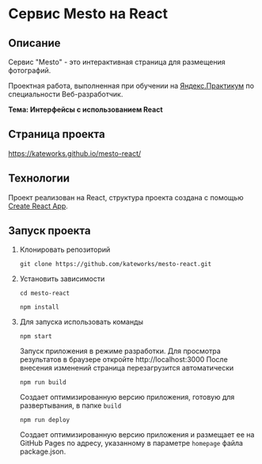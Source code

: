 # Cервис Mesto на React

## Описание

Сервис "Mesto" - это интерактивная страница для размещения фотографий.

Проектная работа, выполненная при обучении 
на [Яндекс.Практикум](https://praktikum.yandex.ru/)
по специальности Веб-разработчик.

**Тема: Интерфейсы с использованием React**


## Страница проекта

https://kateworks.github.io/mesto-react/


## Технологии

Проект реализован на React, структура проекта создана с помощью [Create React App](https://github.com/facebook/create-react-app).


## Запуск проекта

1. Клонировать репозиторий

    `git clone https://github.com/kateworks/mesto-react.git`

2. Установить зависимости

    `cd mesto-react`

    `npm install`

3. Для запуска использовать команды

    `npm start`

    Запуск приложения в режиме разработки.
    Для просмотра результатов в браузере откройте http://localhost:3000
    После внесения изменений страница перезагрузится автоматически

    `npm run build`

    Создает оптимизированную версию приложения, готовую для развертывания, в папке `build`

    `npm run deploy`

    Создает оптимизированную версию приложения и размещает ее на GitHub Pages по адресу, указанному
    в параметре `homepage` файла package.json.<br />
